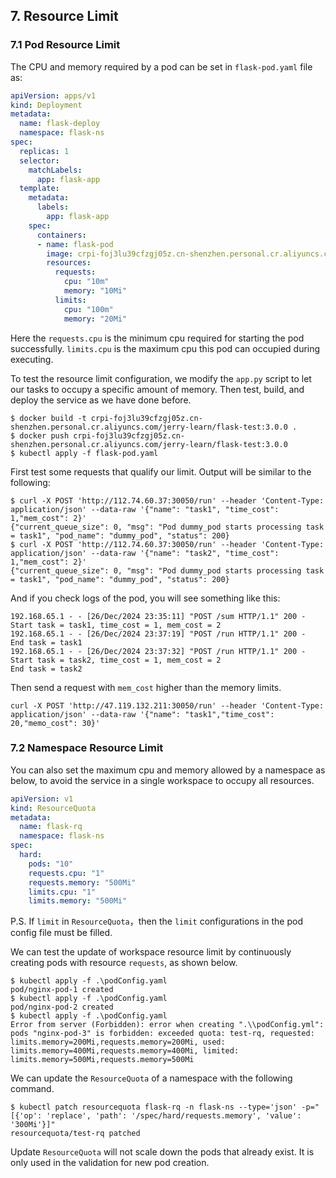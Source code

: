 ## 7. Resource Limit

### 7.1 Pod Resource Limit

The CPU and memory required by a pod can be set in `flask-pod.yaml` file as:

```yaml
apiVersion: apps/v1
kind: Deployment
metadata:
  name: flask-deploy
  namespace: flask-ns
spec:
  replicas: 1
  selector:
    matchLabels:
      app: flask-app
  template:
    metadata:
      labels:
        app: flask-app
    spec:
      containers:
      - name: flask-pod
        image: crpi-foj3lu39cfzgj05z.cn-shenzhen.personal.cr.aliyuncs.com/jerry-learn/flask-test:3.0.0
        resources:
          requests:
            cpu: "10m"
            memory: "10Mi"
          limits:
            cpu: "100m"
            memory: "20Mi"
```

Here the `requests.cpu` is the minimum cpu required for starting the pod successfully. `limits.cpu` is the maximum cpu this pod can occupied during executing.

To test the resource limit configuration, we modify the `app.py` script to let our tasks to occupy a specific amount of memory. Then test, build, and deploy the service as we have done before.

```shell
$ docker build -t crpi-foj3lu39cfzgj05z.cn-shenzhen.personal.cr.aliyuncs.com/jerry-learn/flask-test:3.0.0 .
$ docker push crpi-foj3lu39cfzgj05z.cn-shenzhen.personal.cr.aliyuncs.com/jerry-learn/flask-test:3.0.0
$ kubectl apply -f flask-pod.yaml
```

First test some requests that qualify our limit. Output will be similar to the following:

```shell
$ curl -X POST 'http://112.74.60.37:30050/run' --header 'Content-Type: application/json' --data-raw '{"name": "task1", "time_cost": 1,"mem_cost": 2}'
{"current_queue_size": 0, "msg": "Pod dummy_pod starts processing task = task1", "pod_name": "dummy_pod", "status": 200}
$ curl -X POST 'http://112.74.60.37:30050/run' --header 'Content-Type: application/json' --data-raw '{"name": "task2", "time_cost": 1,"mem_cost": 2}'
{"current_queue_size": 0, "msg": "Pod dummy_pod starts processing task = task1", "pod_name": "dummy_pod", "status": 200}
```

And if you check logs of the pod, you will see something like this:

```shell
192.168.65.1 - - [26/Dec/2024 23:35:11] "POST /sum HTTP/1.1" 200 -
Start task = task1, time_cost = 1, mem_cost = 2
192.168.65.1 - - [26/Dec/2024 23:37:19] "POST /run HTTP/1.1" 200 -
End task = task1
192.168.65.1 - - [26/Dec/2024 23:37:32] "POST /run HTTP/1.1" 200 -
Start task = task2, time_cost = 1, mem_cost = 2
End task = task2
```

Then send a request with `mem_cost` higher than the memory limits.

```shell
curl -X POST 'http://47.119.132.211:30050/run' --header 'Content-Type: application/json' --data-raw '{"name": "task1","time_cost": 20,"memo_cost": 30}'
```

### 7.2 Namespace Resource Limit

You can also set the maximum cpu and memory allowed by a namespace as below, to avoid the service in a single workspace to occupy all resources. 

```yaml
apiVersion: v1
kind: ResourceQuota
metadata:
  name: flask-rq
  namespace: flask-ns
spec:
  hard:
    pods: "10"
    requests.cpu: "1"
    requests.memory: "500Mi"
    limits.cpu: "1"
    limits.memory: "500Mi"
```

P.S. If `limit` in `ResourceQuota`，then the `limit` configurations in the pod config file must be filled.

We can test the update of workspace resource limit by continuously creating pods with resource `requests`, as shown below.

```shell
$ kubectl apply -f .\podConfig.yaml
pod/nginx-pod-1 created
$ kubectl apply -f .\podConfig.yaml
pod/nginx-pod-2 created
$ kubectl apply -f .\podConfig.yaml
Error from server (Forbidden): error when creating ".\\podConfig.yml": pods "nginx-pod-3" is forbidden: exceeded quota: test-rq, requested: limits.memory=200Mi,requests.memory=200Mi, used: limits.memory=400Mi,requests.memory=400Mi, limited: limits.memory=500Mi,requests.memory=500Mi
```

We can update the `ResourceQuota` of a namespace with the following command.

```shell
$ kubectl patch resourcequota flask-rq -n flask-ns --type='json' -p="[{'op': 'replace', 'path': '/spec/hard/requests.memory', 'value': '300Mi'}]"
resourcequota/test-rq patched
```

Update `ResourceQuota` will not scale down the pods that already exist. It is only used in the validation for new pod creation.